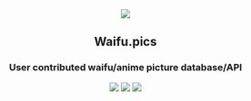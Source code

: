 <div align=center>
<img src="https://i.kawaii.sh/F5ae1I6.png">
<h2>Waifu.pics</h2>
<h3>User contributed waifu/anime picture database/API</h3>


<img src="https://www.codefactor.io/repository/github/riku32/waifu.pics/badge/dev">
<img src="https://img.shields.io/github/workflow/status/Riku32/waifu.pics/Go?style=&color=blue">
<img src="https://img.shields.io/github/license/Riku32/Dash">
</div>
